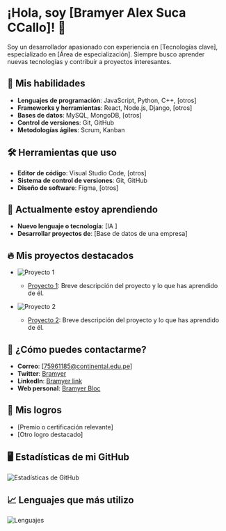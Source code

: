 # ¡Hola, soy [Bramyer Alex Suca CCallo]! 👋

Soy un desarrollador apasionado con experiencia en [Tecnologías clave], especializado en [Área de especialización]. Siempre busco aprender nuevas tecnologías y contribuir a proyectos interesantes.


## 🚀 Mis habilidades

- **Lenguajes de programación**: JavaScript, Python, C++, [otros]
- **Frameworks y herramientas**: React, Node.js, Django, [otros]
- **Bases de datos**: MySQL, MongoDB, [otros]
- **Control de versiones**: Git, GitHub
- **Metodologías ágiles**: Scrum, Kanban

## 🛠️ Herramientas que uso

- **Editor de código**: Visual Studio Code, [otros]
- **Sistema de control de versiones**: Git, GitHub
- **Diseño de software**: Figma, [otros]

## 🌱 Actualmente estoy aprendiendo

- **Nuevo lenguaje o tecnología**: [IA ]
- **Desarrollar proyectos de**: [Base de datos de una empresa]

## 🔥 Mis proyectos destacados

- ![Proyecto 1](https://images.unsplash.com/photo-1610563166150-b34df4f3bcd6?fm=jpg&q=60&w=3000&ixlib=rb-4.0.3&ixid=M3wxMjA3fDB8MHxzZWFyY2h8M3x8c29mdHdhcmUlMjBkZXZlbG9wbWVudHxlbnwwfHwwfHx8MA%3D%3D)  <!--  -->
  - [Proyecto 1](link_a_tu_proyecto): Breve descripción del proyecto y lo que has aprendido de él.
  
- ![Proyecto 2](https://www.shutterstock.com/image-photo/software-engineer-development-concepts-programming-600nw-2485654259.jpg)  <!--  -->
  - [Proyecto 2](link_a_tu_proyecto): Breve descripción del proyecto y lo que has aprendido de él.
  

## 💬 ¿Cómo puedes contactarme?

- **Correo**: [75961185@continental.edu.pe]
- **Twitter**: [Bramyer](https://twitter.com/tu_usuario)
- **LinkedIn**: [Bramyer link](https://linkedin.com/in/tu-perfil)
- **Web personal**: [Bramyer Bloc](https://tu-sitio-web.com)

## 🎯 Mis logros

- [Premio o certificación relevante]
- [Otro logro destacado]

## 🖥️ Estadísticas de mi GitHub

![Estadísticas de GitHub](https://github-readme-stats.vercel.app/api?username=tu_usuario&show_icons=true&count_private=true&theme=radical)

## 📈 Lenguajes que más utilizo

![Lenguajes](https://github-readme-stats.vercel.app/api/top-langs/?username=tu_usuario&layout=compact&theme=radical)


